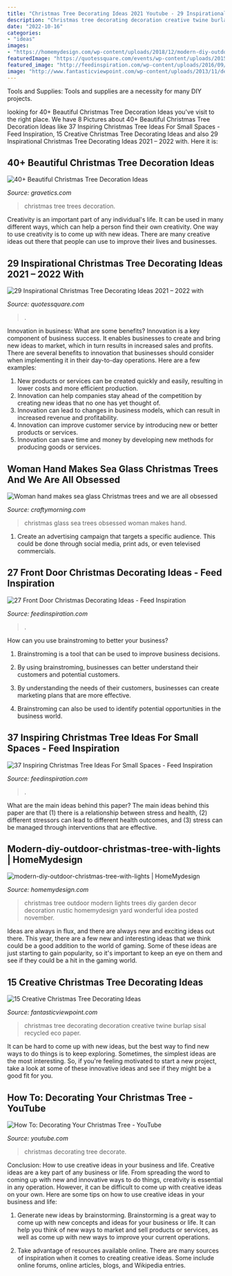 ```yaml
---
title: "Christmas Tree Decorating Ideas 2021 Youtube - 29 Inspirational Christmas Tree Decorating Ideas 2021 – 2022 With"
description: "Christmas tree decorating decoration creative twine burlap sisal recycled eco paper"
date: "2022-10-16"
categories:
- "ideas"
images:
- "https://homemydesign.com/wp-content/uploads/2018/12/modern-diy-outdoor-christmas-tree-with-lights.jpg"
featuredImage: "https://quotessquare.com/events/wp-content/uploads/2015/11/christmas-tree-decorating-ideas-ribbon-765x1024.jpg"
featured_image: "http://feedinspiration.com/wp-content/uploads/2016/09/Beautiful-Front-Door-Christmas-Decorating-Ideas.jpg"
image: "http://www.fantasticviewpoint.com/wp-content/uploads/2013/11/decorating-christmas-tree06.jpg"
---
```



Tools and Supplies:
Tools and supplies are a necessity for many DIY projects.

	

		
looking for 40+ Beautiful Christmas Tree Decoration Ideas you've visit to the right place. We have 8 Pictures about 40+ Beautiful Christmas Tree Decoration Ideas like 37 Inspiring Christmas Tree Ideas For Small Spaces - Feed Inspiration, 15 Creative Christmas Tree Decorating Ideas and also 29 Inspirational Christmas Tree Decorating Ideas 2021 – 2022 with. Here it is:
		
    
## 40+ Beautiful Christmas Tree Decoration Ideas

<img loading=lazy src="https://www.gravetics.com/wp-content/uploads/2017/10/Christmas-Trees.jpg" onerror="this.onerror=null;this.src='https://tse3.mm.bing.net/th?id=OIP.CbdyI9HIylc7DxZgs_ElkgHaJ1&amp;pid=15.1';" alt="40+ Beautiful Christmas Tree Decoration Ideas">

_Source: gravetics.com_

>christmas tree trees decoration. 

	

Creativity is an important part of any individual's life. It can be used in many different ways, which can help a person find their own creativity. One way to use creativity is to come up with new ideas. There are many creative ideas out there that people can use to improve their lives and businesses.

    
## 29 Inspirational Christmas Tree Decorating Ideas 2021 – 2022 With

<img loading=lazy src="https://quotessquare.com/events/wp-content/uploads/2015/11/christmas-tree-decorating-ideas-ribbon-765x1024.jpg" onerror="this.onerror=null;this.src='https://tse4.mm.bing.net/th?id=OIP.0Td-2ODNclPOQWxyrIKZigHaJ6&amp;pid=15.1';" alt="29 Inspirational Christmas Tree Decorating Ideas 2021 – 2022 with">

_Source: quotessquare.com_

>. 

	

Innovation in business: What are some benefits?
Innovation is a key component of business success. It enables businesses to create and bring new ideas to market, which in turn results in increased sales and profits. There are several benefits to innovation that businesses should consider when implementing it in their day-to-day operations. Here are a few examples: 
1) New products or services can be created quickly and easily, resulting in lower costs and more efficient production. 
2) Innovation can help companies stay ahead of the competition by creating new ideas that no one has yet thought of. 
3) Innovation can lead to changes in business models, which can result in increased revenue and profitability. 
4) Innovation can improve customer service by introducing new or better products or services. 
5) Innovation can save time and money by developing new methods for producing goods or services.

    
## Woman Hand Makes Sea Glass Christmas Trees And We Are All Obsessed

<img loading=lazy src="https://www.craftymorning.com/wp-content/uploads/2020/02/sea-glass-christmas-trees-1024x589.jpg" onerror="this.onerror=null;this.src='https://tse1.mm.bing.net/th?id=OIP.2chdiPFhcgk9yq8sm3qdagHaEQ&amp;pid=15.1';" alt="Woman hand makes sea glass Christmas trees and we are all obsessed">

_Source: craftymorning.com_

>christmas glass sea trees obsessed woman makes hand. 

	

1. Create an advertising campaign that targets a specific audience. This could be done through social media, print ads, or even televised commercials.

    
## 27 Front Door Christmas Decorating Ideas - Feed Inspiration

<img loading=lazy src="http://feedinspiration.com/wp-content/uploads/2016/09/Beautiful-Front-Door-Christmas-Decorating-Ideas.jpg" onerror="this.onerror=null;this.src='https://tse1.mm.bing.net/th?id=OIP.6uTDoZshET-TIz_lH8giigHaLH&amp;pid=15.1';" alt="27 Front Door Christmas Decorating Ideas - Feed Inspiration">

_Source: feedinspiration.com_

>. 

	

How can you use brainstroming to better your business?
1. Brainstroming is a tool that can be used to improve business decisions.
2. By using brainstroming, businesses can better understand their customers and potential customers.

3. By understanding the needs of their customers, businesses can create marketing plans that are more effective.

4. Brainstroming can also be used to identify potential opportunities in the business world.

    
## 37 Inspiring Christmas Tree Ideas For Small Spaces - Feed Inspiration

<img loading=lazy src="https://www.feedinspiration.com/wp-content/uploads/2016/09/Christmas-Trees-For-Small-Space-Ideas.jpg" onerror="this.onerror=null;this.src='https://tse3.mm.bing.net/th?id=OIP.ik2R9Tyl3IREEBhERGY7HwHaJ4&amp;pid=15.1';" alt="37 Inspiring Christmas Tree Ideas For Small Spaces - Feed Inspiration">

_Source: feedinspiration.com_

>. 

	

What are the main ideas behind this paper?
The main ideas behind this paper are that (1) there is a relationship between stress and health, (2) different stressors can lead to different health outcomes, and (3) stress can be managed through interventions that are effective.

    
## Modern-diy-outdoor-christmas-tree-with-lights | HomeMydesign

<img loading=lazy src="https://homemydesign.com/wp-content/uploads/2018/12/modern-diy-outdoor-christmas-tree-with-lights.jpg" onerror="this.onerror=null;this.src='https://tse4.mm.bing.net/th?id=OIP.mU6loJ7JJfLIzIppA4L9VQHaLG&amp;pid=15.1';" alt="modern-diy-outdoor-christmas-tree-with-lights | HomeMydesign">

_Source: homemydesign.com_

>christmas tree outdoor modern lights trees diy garden decor decoration rustic homemydesign yard wonderful idea posted november. 

	

Ideas are always in flux, and there are always new and exciting ideas out there. This year, there are a few new and interesting ideas that we think could be a good addition to the world of gaming. Some of these ideas are just starting to gain popularity, so it's important to keep an eye on them and see if they could be a hit in the gaming world.

    
## 15 Creative Christmas Tree Decorating Ideas

<img loading=lazy src="http://www.fantasticviewpoint.com/wp-content/uploads/2013/11/decorating-christmas-tree06.jpg" onerror="this.onerror=null;this.src='https://tse3.mm.bing.net/th?id=OIP.lBQMU2UKaCSZoGXpiUO0yAHaJ4&amp;pid=15.1';" alt="15 Creative Christmas Tree Decorating Ideas">

_Source: fantasticviewpoint.com_

>christmas tree decorating decoration creative twine burlap sisal recycled eco paper. 

	

It can be hard to come up with new ideas, but the best way to find new ways to do things is to keep exploring. Sometimes, the simplest ideas are the most interesting. So, if you're feeling motivated to start a new project, take a look at some of these innovative ideas and see if they might be a good fit for you.

    
## How To: Decorating Your Christmas Tree - YouTube

<img loading=lazy src="http://i.ytimg.com/vi/SRcMqd5DRwk/hqdefault.jpg" onerror="this.onerror=null;this.src='https://tse4.mm.bing.net/th?id=OIP.obSVAT9phb1e_GAW0CPVFgHaFj&amp;pid=15.1';" alt="How To: Decorating Your Christmas Tree - YouTube">

_Source: youtube.com_

>christmas decorating tree decorate. 

	

Conclusion: How to use creative ideas in your business and life.
Creative ideas are a key part of any business or life. From spreading the word to coming up with new and innovative ways to do things, creativity is essential in any operation. However, it can be difficult to come up with creative ideas on your own. Here are some tips on how to use creative ideas in your business and life: 
1) Generate new ideas by brainstorming. Brainstorming is a great way to come up with new concepts and ideas for your business or life. It can help you think of new ways to market and sell products or services, as well as come up with new ways to improve your current operations. 

2) Take advantage of resources available online. There are many sources of inspiration when it comes to creating creative ideas. Some include online forums, online articles, blogs, and Wikipedia entries.

